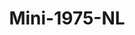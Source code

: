---
    title: Mini-1975-NL
    slug: Mini-1975-NL
    description:
    code: Mini-1975-NL
    image: https://cmdiy-archive.s3.us-east-1.amazonaws.com/adverts/images/Mini-1975-NL.jpeg
    download: https://cmdiy-archive.s3.us-east-1.amazonaws.com/adverts/documents/Mini-1975-NL.pdf
---